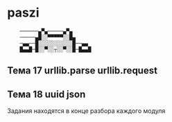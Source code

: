 # paszi





        ──────▄▀▄─────▄▀▄
        ─────▄█░░▀▀▀▀▀░░█▄
        ─▄▄──█░░░░░░░░░░░█──▄▄
        █▄▄█─█░░▀░░┬░░▀░░█─█▄▄█             
Тема 17       urllib.parse      urllib.request
----------------------------------------------
Тема 18       uuid              json
----------------------------------------------



Задания находятся в конце разбора каждого модуля
